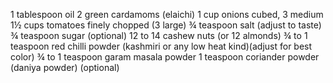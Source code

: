 1 tablespoon oil
2 green cardamoms
(elaichi)
1 cup onions
cubed, 3 medium
1½ cups tomatoes
finely chopped (3 large)
¾ teaspoon salt
(adjust to taste)
¾ teaspoon sugar
(optional)
12 to 14 cashew nuts
(or 12 almonds)
¾ to 1 teaspoon red chilli powder
(kashmiri or any low heat kind)(adjust for best color)
¾ to 1 teaspoon garam masala
powder
1 teaspoon coriander powder
(daniya powder) (optional)

